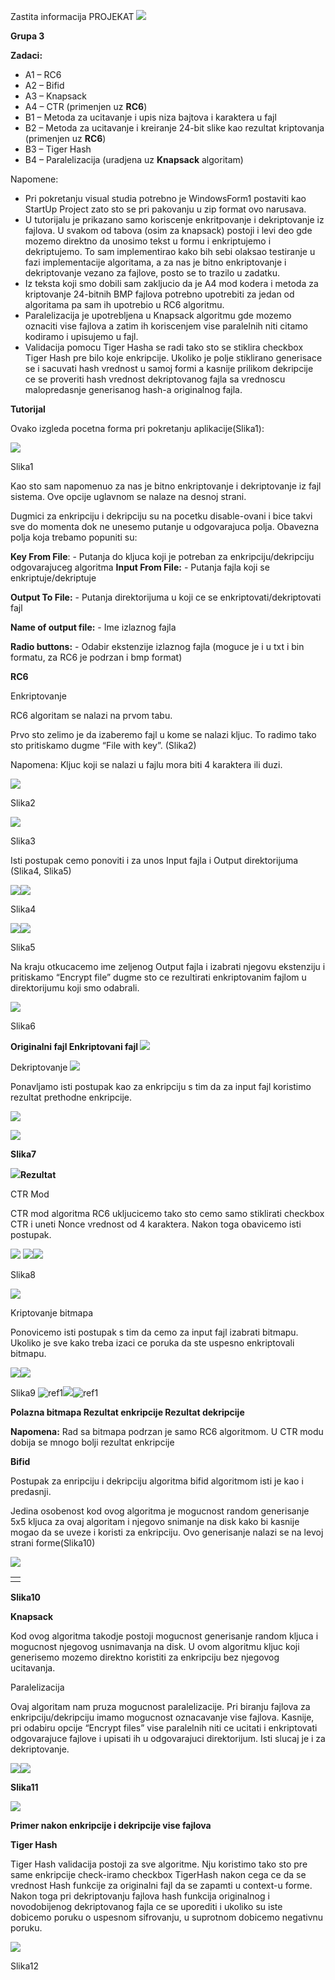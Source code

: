 ﻿Zastita informacija PROJEKAT ![](imgs/Aspose.Words.02d409bf-bf11-49c9-8074-31770d2a47bd.001.png)

**Grupa 3** 

**Zadaci:** 

- A1 – RC6 
- A2 – Bifid 
- A3 – Knapsack 
- A4 – CTR (primenjen uz **RC6**) 
- B1 – Metoda za ucitavanje i upis niza bajtova i karaktera u fajl 
- B2 – Metoda za ucitavanje i kreiranje 24-bit slike kao rezultat kriptovanja (primenjen uz **RC6**) 
- B3 – Tiger Hash 
- B4 – Paralelizacija (uradjena uz **Knapsack** algoritam) 

Napomene: 

- Pri pokretanju visual studia potrebno je WindowsForm1 postaviti kao StartUp Project zato sto se pri pakovanju u zip format ovo narusava. 
- U tutorijalu je prikazano samo koriscenje enkritpovanje i dekriptovanje iz fajlova. U svakom od tabova (osim za knapsack) postoji i levi deo gde mozemo direktno da unosimo tekst u formu i enkriptujemo i dekriptujemo. To sam implementirao kako bih sebi olaksao testiranje u fazi implementacije algoritama, a za nas je bitno enkriptovanje i dekriptovanje vezano za fajlove, posto se to trazilo u zadatku. 
- Iz teksta koji smo dobili sam zakljucio da je A4 mod kodera i metoda za kriptovanje 24-bitnih BMP fajlova potrebno upotrebiti za jedan od algoritama pa sam ih upotrebio u RC6 algoritmu. 
- Paralelizacija je upotrebljena u Knapsack algoritmu gde mozemo oznaciti vise fajlova a zatim ih koriscenjem vise paralelnih niti citamo kodiramo i upisujemo u fajl. 
- Validacija pomocu Tiger Hasha se radi tako sto se stiklira checkbox Tiger Hash pre bilo koje enkripcije. Ukoliko je polje stiklirano generisace se i sacuvati hash vrednost u samoj formi a kasnije prilikom dekripcije ce se proveriti hash vrednost dekriptovanog fajla sa vrednoscu malopredasnje generisanog hash-a originalnog fajla. 

**Tutorijal** 

Ovako izgleda pocetna forma pri pokretanju aplikacije(Slika1): 

![](imgs/Aspose.Words.02d409bf-bf11-49c9-8074-31770d2a47bd.002.jpeg)

Slika1 

Kao sto sam napomenuo za nas je bitno enkriptovanje i dekriptovanje iz fajl sistema. Ove opcije uglavnom se nalaze na desnoj strani.  

Dugmici za enkripciju i dekripciju su na pocetku disable-ovani i bice takvi sve do momenta dok ne unesemo putanje u odgovarajuca polja. Obavezna polja koja trebamo popuniti su: 

**Key From File**: - Putanja do kljuca koji je potreban za enkripciju/dekripciju odgovarajuceg algoritma **Input From File:** - Putanja fajla koji se enkriptuje/dekriptuje 

**Output To File:** - Putanja direktorijuma u koji ce se enkriptovati/dekriptovati fajl 

**Name of output file:** - Ime izlaznog fajla 

**Radio buttons:** - Odabir ekstenzije izlaznog fajla (moguce je i u txt i bin formatu, za RC6 je podrzan i bmp format) 

**RC6** 

Enkriptovanje 

RC6 algoritam se nalazi na prvom tabu. 

Prvo sto zelimo je da izaberemo fajl u kome se nalazi kljuc. To radimo tako sto pritiskamo dugme “File with key”. (Slika2) 

Napomena: Kljuc koji se nalazi u fajlu mora biti 4 karaktera ili duzi. 

![](imgs/imgs/Aspose.Words.02d409bf-bf11-49c9-8074-31770d2a47bd.003.jpeg)

Slika2 

![](imgs/Aspose.Words.02d409bf-bf11-49c9-8074-31770d2a47bd.004.png)

Slika3 

Isti postupak cemo ponoviti i za unos Input fajla i Output direktorijuma (Slika4, Slika5) 

![](imgs/Aspose.Words.02d409bf-bf11-49c9-8074-31770d2a47bd.005.png)![](imgs/Aspose.Words.02d409bf-bf11-49c9-8074-31770d2a47bd.006.png)

Slika4 

![](imgs/Aspose.Words.02d409bf-bf11-49c9-8074-31770d2a47bd.007.png)![](imgs/Aspose.Words.02d409bf-bf11-49c9-8074-31770d2a47bd.008.png)

Slika5 

Na kraju otkucacemo ime zeljenog Output fajla i izabrati njegovu ekstenziju i pritiskamo “Encrypt file” dugme sto ce rezultirati enkriptovanim fajlom u direktorijumu koji smo odabrali. 

![](imgs/Aspose.Words.02d409bf-bf11-49c9-8074-31770d2a47bd.009.png)

Slika6 

**Originalni fajl   Enkriptovani fajl ![](imgs/Aspose.Words.02d409bf-bf11-49c9-8074-31770d2a47bd.010.jpeg)**

Dekriptovanje ![](imgs/Aspose.Words.02d409bf-bf11-49c9-8074-31770d2a47bd.011.jpeg)

Ponavljamo isti postupak kao za enkripciju s tim da za input fajl koristimo rezultat prethodne enkripcije. 

![](imgs/Aspose.Words.02d409bf-bf11-49c9-8074-31770d2a47bd.012.png)

![](imgs/Aspose.Words.02d409bf-bf11-49c9-8074-31770d2a47bd.013.png)

**Slika7** 

![](imgs/Aspose.Words.02d409bf-bf11-49c9-8074-31770d2a47bd.014.png)**Rezultat** 

CTR Mod 

CTR mod algoritma RC6 ukljucicemo tako sto cemo samo stiklirati checkbox CTR i uneti Nonce vrednost od 4 karaktera. Nakon toga obavicemo isti postupak. 

![](imgs/Aspose.Words.02d409bf-bf11-49c9-8074-31770d2a47bd.015.png) ![](imgs/Aspose.Words.02d409bf-bf11-49c9-8074-31770d2a47bd.016.png)![](imgs/Aspose.Words.02d409bf-bf11-49c9-8074-31770d2a47bd.017.png)

Slika8 

![](imgs/Aspose.Words.02d409bf-bf11-49c9-8074-31770d2a47bd.018.jpeg)

Kriptovanje bitmapa 

Ponovicemo isti postupak s tim da cemo za input fajl izabrati bitmapu. Ukoliko je sve kako treba izaci ce poruka da ste uspesno enkriptovali bitmapu. 

![](imgs/Aspose.Words.02d409bf-bf11-49c9-8074-31770d2a47bd.019.png)![](imgs/Aspose.Words.02d409bf-bf11-49c9-8074-31770d2a47bd.020.png)

Slika9 ![ref1]![](imgs/Aspose.Words.02d409bf-bf11-49c9-8074-31770d2a47bd.022.png)![ref1]

**Polazna bitmapa           Rezultat enkripcije        Rezultat dekripcije** 

**Napomena:** Rad sa bitmapa podrzan je samo RC6 algoritmom. U CTR modu dobija se mnogo bolji rezultat enkripcije 

**Bifid** 

Postupak za enripciju i dekripciju algoritma bifid algoritmom isti je kao i predasnji. 

Jedina osobenost kod ovog algoritma je mogucnost random generisanje 5x5 kljuca za ovaj algoritam i njegovo snimanje na disk kako bi kasnije mogao da se uveze i koristi za enkripciju. Ovo generisanje nalazi se na levoj strani forme(Slika10) 

![](imgs/Aspose.Words.02d409bf-bf11-49c9-8074-31770d2a47bd.023.png)

||
| :- |
||
**Slika10** 

**Knapsack** 

Kod ovog algoritma takodje postoji mogucnost generisanje random kljuca i mogucnost njegovog usnimavanja na disk. U ovom algoritmu kljuc koji generisemo mozemo direktno koristiti za enkripciju bez njegovog ucitavanja. 

Paralelizacija 

Ovaj algoritam nam pruza mogucnost paralelizacije. Pri biranju fajlova za enkripciju/dekripciju imamo mogucnost oznacavanje vise fajlova. Kasnije, pri odabiru opcije “Encrypt files” vise paralelnih niti ce ucitati i enkriptovati odgovarajuce fajlove i upisati ih u odgovarajuci direktorijum. Isti slucaj je i za dekriptovanje. 

![](imgs/Aspose.Words.02d409bf-bf11-49c9-8074-31770d2a47bd.024.png)![](imgs/Aspose.Words.02d409bf-bf11-49c9-8074-31770d2a47bd.025.png)

**Slika11** 

![](imgs/Aspose.Words.02d409bf-bf11-49c9-8074-31770d2a47bd.026.png)

**Primer nakon enkripcije i dekripcije vise fajlova** 

**Tiger Hash** 

Tiger Hash validacija postoji za sve algoritme. Nju koristimo tako sto pre same enkripcije check-iramo checkbox TigerHash nakon cega ce da se vrednost Hash funkcije za originalni fajl da se zapamti u context-u forme. Nakon toga pri dekriptovanju fajlova hash funkcija originalnog i novodobijenog dekriptovanog fajla ce se uporediti i ukoliko su iste dobicemo poruku o uspesnom sifrovanju, u suprotnom dobicemo negativnu poruku. 

![](imgs/Aspose.Words.02d409bf-bf11-49c9-8074-31770d2a47bd.027.png)

Slika12 

[ref1]: imgs/Aspose.Words.02d409bf-bf11-49c9-8074-31770d2a47bd.021.png
